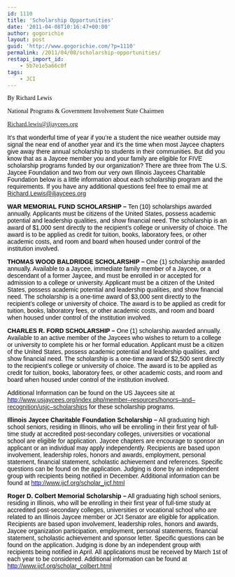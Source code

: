 ```yaml
---
id: 1110
title: 'Scholarship Opportunities'
date: '2011-04-08T10:16:47+00:00'
author: gogorichie
layout: post
guid: 'http://www.gogorichie.com/?p=1110'
permalink: /2011/04/08/scholarship-opportunities/
restapi_import_id:
    - 5b7e1e5a66c0f
tags:
    - JCI
---
```


<span style="color:black;font-family:Trebuchet MS;">By Richard Lewis  
</span>

<span style="color:black;font-family:Trebuchet MS;">National Programs &amp; Government Involvement State Chairmen  
</span>

<span style="color:blue;font-family:Trebuchet MS;text-decoration:underline;">Richard.lewis@iljaycees.org  
</span>

<span style="color:black;font-family:Arial;">It’s that wonderful time of year if you’re a student the nice weather outside may signal the near end of another year and it’s the time when most Jaycee chapters give away there annual scholarship to students in their communities. But did you know that as a Jaycee member you and your family are eligible for FIVE scholarship programs funded by our organization? There are three from The U.S. Jaycee Foundation and two from our very own Illinois Jaycees Charitable Foundation below is a little information about each scholarship program and the requirements. If you have any additional questions feel free to email me at Richard.Lewis@iljaycees.org  
</span>

<span style="color:black;font-family:Arial;">**WAR MEMORIAL FUND SCHOLARSHIP –** Ten (10) scholarships awarded annually. Applicants must be citizens of the United States, possess academic potential and leadership qualities, and show financial need. The scholarship is an award of $1,000 sent directly to the recipient’s college or university of choice. The award is to be applied as credit for tuition, books, laboratory fees, or other academic costs, and room and board when housed under control of the institution involved.   
 </span>

<span style="color:black;font-family:Arial;">**THOMAS WOOD BALDRIDGE SCHOLARSHIP –** One (1) scholarship awarded annually. Available to a Jaycee, immediate family member of a Jaycee, or a descendant of a former Jaycee, and must be enrolled in or accepted for admission to a college or university. Applicant must be a citizen of the United States, possess academic potential and leadership qualities, and show financial need. The scholarship is a one-time award of $3,000 sent directly to the recipient’s college or university of choice. The award is to be applied as credit for tuition, books, laboratory fees, or other academic costs, and room and board when housed under control of the institution involved.   
 </span>

<span style="color:black;font-family:Arial;">**CHARLES R. FORD SCHOLARSHIP –** One (1) scholarship awarded annually. Available to an active member of the Jaycees who wishes to return to a college or university to complete his or her formal education. Applicant must be a citizen of the United States, possess academic potential and leadership qualities, and show financial need. The scholarship is a one-time award of $2,500 sent directly to the recipient’s college or university of choice. The award is to be applied as credit for tuition, books, laboratory fees, or other academic costs, and room and board when housed under control of the institution involved.   
 </span>

<span style="font-family:Arial;"><span style="color:black;">Additional Information can be found on the US Jaycees site at [](http://www.google.com/url?q=http%3A%2F%2Fwww.usjaycees.org%2Findex.php%2Fmember-resources%2Fhonors-and-recognition%2Fusjc-scholarships&sa=D&sntz=1&usg=AFQjCNFZROuzPfDqze0zSmHhI1Cmx3w7Og)</span><span style="color:#000099;text-decoration:underline;">http[://](http://www.google.com/url?q=http%3A%2F%2Fwww.usjaycees.org%2Findex.php%2Fmember-resources%2Fhonors-and-recognition%2Fusjc-scholarships&sa=D&sntz=1&usg=AFQjCNFZROuzPfDqze0zSmHhI1Cmx3w7Og)[www](http://www.google.com/url?q=http%3A%2F%2Fwww.usjaycees.org%2Findex.php%2Fmember-resources%2Fhonors-and-recognition%2Fusjc-scholarships&sa=D&sntz=1&usg=AFQjCNFZROuzPfDqze0zSmHhI1Cmx3w7Og)[.](http://www.google.com/url?q=http%3A%2F%2Fwww.usjaycees.org%2Findex.php%2Fmember-resources%2Fhonors-and-recognition%2Fusjc-scholarships&sa=D&sntz=1&usg=AFQjCNFZROuzPfDqze0zSmHhI1Cmx3w7Og)[usjaycees](http://www.google.com/url?q=http%3A%2F%2Fwww.usjaycees.org%2Findex.php%2Fmember-resources%2Fhonors-and-recognition%2Fusjc-scholarships&sa=D&sntz=1&usg=AFQjCNFZROuzPfDqze0zSmHhI1Cmx3w7Og)[.](http://www.google.com/url?q=http%3A%2F%2Fwww.usjaycees.org%2Findex.php%2Fmember-resources%2Fhonors-and-recognition%2Fusjc-scholarships&sa=D&sntz=1&usg=AFQjCNFZROuzPfDqze0zSmHhI1Cmx3w7Og)[org](http://www.google.com/url?q=http%3A%2F%2Fwww.usjaycees.org%2Findex.php%2Fmember-resources%2Fhonors-and-recognition%2Fusjc-scholarships&sa=D&sntz=1&usg=AFQjCNFZROuzPfDqze0zSmHhI1Cmx3w7Og)[/](http://www.google.com/url?q=http%3A%2F%2Fwww.usjaycees.org%2Findex.php%2Fmember-resources%2Fhonors-and-recognition%2Fusjc-scholarships&sa=D&sntz=1&usg=AFQjCNFZROuzPfDqze0zSmHhI1Cmx3w7Og)[index](http://www.google.com/url?q=http%3A%2F%2Fwww.usjaycees.org%2Findex.php%2Fmember-resources%2Fhonors-and-recognition%2Fusjc-scholarships&sa=D&sntz=1&usg=AFQjCNFZROuzPfDqze0zSmHhI1Cmx3w7Og)[.](http://www.google.com/url?q=http%3A%2F%2Fwww.usjaycees.org%2Findex.php%2Fmember-resources%2Fhonors-and-recognition%2Fusjc-scholarships&sa=D&sntz=1&usg=AFQjCNFZROuzPfDqze0zSmHhI1Cmx3w7Og)[php](http://www.google.com/url?q=http%3A%2F%2Fwww.usjaycees.org%2Findex.php%2Fmember-resources%2Fhonors-and-recognition%2Fusjc-scholarships&sa=D&sntz=1&usg=AFQjCNFZROuzPfDqze0zSmHhI1Cmx3w7Og)[/](http://www.google.com/url?q=http%3A%2F%2Fwww.usjaycees.org%2Findex.php%2Fmember-resources%2Fhonors-and-recognition%2Fusjc-scholarships&sa=D&sntz=1&usg=AFQjCNFZROuzPfDqze0zSmHhI1Cmx3w7Og)[member](http://www.google.com/url?q=http%3A%2F%2Fwww.usjaycees.org%2Findex.php%2Fmember-resources%2Fhonors-and-recognition%2Fusjc-scholarships&sa=D&sntz=1&usg=AFQjCNFZROuzPfDqze0zSmHhI1Cmx3w7Og)[–](http://www.google.com/url?q=http%3A%2F%2Fwww.usjaycees.org%2Findex.php%2Fmember-resources%2Fhonors-and-recognition%2Fusjc-scholarships&sa=D&sntz=1&usg=AFQjCNFZROuzPfDqze0zSmHhI1Cmx3w7Og)[resources](http://www.google.com/url?q=http%3A%2F%2Fwww.usjaycees.org%2Findex.php%2Fmember-resources%2Fhonors-and-recognition%2Fusjc-scholarships&sa=D&sntz=1&usg=AFQjCNFZROuzPfDqze0zSmHhI1Cmx3w7Og)[/](http://www.google.com/url?q=http%3A%2F%2Fwww.usjaycees.org%2Findex.php%2Fmember-resources%2Fhonors-and-recognition%2Fusjc-scholarships&sa=D&sntz=1&usg=AFQjCNFZROuzPfDqze0zSmHhI1Cmx3w7Og)[honors](http://www.google.com/url?q=http%3A%2F%2Fwww.usjaycees.org%2Findex.php%2Fmember-resources%2Fhonors-and-recognition%2Fusjc-scholarships&sa=D&sntz=1&usg=AFQjCNFZROuzPfDqze0zSmHhI1Cmx3w7Og)[–](http://www.google.com/url?q=http%3A%2F%2Fwww.usjaycees.org%2Findex.php%2Fmember-resources%2Fhonors-and-recognition%2Fusjc-scholarships&sa=D&sntz=1&usg=AFQjCNFZROuzPfDqze0zSmHhI1Cmx3w7Og)[and](http://www.google.com/url?q=http%3A%2F%2Fwww.usjaycees.org%2Findex.php%2Fmember-resources%2Fhonors-and-recognition%2Fusjc-scholarships&sa=D&sntz=1&usg=AFQjCNFZROuzPfDqze0zSmHhI1Cmx3w7Og)[–](http://www.google.com/url?q=http%3A%2F%2Fwww.usjaycees.org%2Findex.php%2Fmember-resources%2Fhonors-and-recognition%2Fusjc-scholarships&sa=D&sntz=1&usg=AFQjCNFZROuzPfDqze0zSmHhI1Cmx3w7Og)[recognition](http://www.google.com/url?q=http%3A%2F%2Fwww.usjaycees.org%2Findex.php%2Fmember-resources%2Fhonors-and-recognition%2Fusjc-scholarships&sa=D&sntz=1&usg=AFQjCNFZROuzPfDqze0zSmHhI1Cmx3w7Og)[/](http://www.google.com/url?q=http%3A%2F%2Fwww.usjaycees.org%2Findex.php%2Fmember-resources%2Fhonors-and-recognition%2Fusjc-scholarships&sa=D&sntz=1&usg=AFQjCNFZROuzPfDqze0zSmHhI1Cmx3w7Og)[usjc](http://www.google.com/url?q=http%3A%2F%2Fwww.usjaycees.org%2Findex.php%2Fmember-resources%2Fhonors-and-recognition%2Fusjc-scholarships&sa=D&sntz=1&usg=AFQjCNFZROuzPfDqze0zSmHhI1Cmx3w7Og)[–](http://www.google.com/url?q=http%3A%2F%2Fwww.usjaycees.org%2Findex.php%2Fmember-resources%2Fhonors-and-recognition%2Fusjc-scholarships&sa=D&sntz=1&usg=AFQjCNFZROuzPfDqze0zSmHhI1Cmx3w7Og)[scholarships](http://www.google.com/url?q=http%3A%2F%2Fwww.usjaycees.org%2Findex.php%2Fmember-resources%2Fhonors-and-recognition%2Fusjc-scholarships&sa=D&sntz=1&usg=AFQjCNFZROuzPfDqze0zSmHhI1Cmx3w7Og)</span><span style="color:black;"> for these scholarship programs.  
</span></span>

<span style="font-family:Arial;"><span style="color:black;">**Illinois Jaycee Charitable Foundation Scholarship –** All graduating high school seniors, residing in Illinois, who will be enrolling in their first year of full-time study at accredited post-secondary colleges, universities or vocational school are eligible for application. Jaycee chapters are encourage to sponsor an applicant or an individual may apply independently. Recipients are based upon involvement, leadership roles, honors and awards, employment, personal statement, financial statement, scholastic achievement and references. Specific questions can be found on the application. Judging is done by an independent group with recipients being notified in December. Additional information can be found at [](http://www.google.com/url?q=http%3A%2F%2Fwww.ijcf.org%2Fscholar_ijcf.html&sa=D&sntz=1&usg=AFQjCNE0tx2PeHvjjZs8io81_NB-iawp0w)</span><span style="color:#000099;text-decoration:underline;">http[://](http://www.google.com/url?q=http%3A%2F%2Fwww.ijcf.org%2Fscholar_ijcf.html&sa=D&sntz=1&usg=AFQjCNE0tx2PeHvjjZs8io81_NB-iawp0w)[www](http://www.google.com/url?q=http%3A%2F%2Fwww.ijcf.org%2Fscholar_ijcf.html&sa=D&sntz=1&usg=AFQjCNE0tx2PeHvjjZs8io81_NB-iawp0w)[.](http://www.google.com/url?q=http%3A%2F%2Fwww.ijcf.org%2Fscholar_ijcf.html&sa=D&sntz=1&usg=AFQjCNE0tx2PeHvjjZs8io81_NB-iawp0w)[ijcf](http://www.google.com/url?q=http%3A%2F%2Fwww.ijcf.org%2Fscholar_ijcf.html&sa=D&sntz=1&usg=AFQjCNE0tx2PeHvjjZs8io81_NB-iawp0w)[.](http://www.google.com/url?q=http%3A%2F%2Fwww.ijcf.org%2Fscholar_ijcf.html&sa=D&sntz=1&usg=AFQjCNE0tx2PeHvjjZs8io81_NB-iawp0w)[org](http://www.google.com/url?q=http%3A%2F%2Fwww.ijcf.org%2Fscholar_ijcf.html&sa=D&sntz=1&usg=AFQjCNE0tx2PeHvjjZs8io81_NB-iawp0w)[/](http://www.google.com/url?q=http%3A%2F%2Fwww.ijcf.org%2Fscholar_ijcf.html&sa=D&sntz=1&usg=AFQjCNE0tx2PeHvjjZs8io81_NB-iawp0w)[scholar](http://www.google.com/url?q=http%3A%2F%2Fwww.ijcf.org%2Fscholar_ijcf.html&sa=D&sntz=1&usg=AFQjCNE0tx2PeHvjjZs8io81_NB-iawp0w)[\_](http://www.google.com/url?q=http%3A%2F%2Fwww.ijcf.org%2Fscholar_ijcf.html&sa=D&sntz=1&usg=AFQjCNE0tx2PeHvjjZs8io81_NB-iawp0w)[ijcf](http://www.google.com/url?q=http%3A%2F%2Fwww.ijcf.org%2Fscholar_ijcf.html&sa=D&sntz=1&usg=AFQjCNE0tx2PeHvjjZs8io81_NB-iawp0w)[.](http://www.google.com/url?q=http%3A%2F%2Fwww.ijcf.org%2Fscholar_ijcf.html&sa=D&sntz=1&usg=AFQjCNE0tx2PeHvjjZs8io81_NB-iawp0w)[html](http://www.google.com/url?q=http%3A%2F%2Fwww.ijcf.org%2Fscholar_ijcf.html&sa=D&sntz=1&usg=AFQjCNE0tx2PeHvjjZs8io81_NB-iawp0w)</span><span style="color:black;">  
 </span></span>

<span style="font-family:Arial;"><span style="color:black;">**Roger D. Colbert Memorial Scholarship –** All graduating high school seniors, residing in Illinois, who will be enrolling in their first year of full-time study at accredited post-secondary colleges, universities or vocational school who are related to an Illinois Jaycee member or JCI Senator are eligible for application. Recipients are based upon involvement, leadership roles, honors and awards, Jaycee organization participation, employment, personal statements, financial statement, scholastic achievement and sponsor letter. Specific questions can be found on the application. Judging is done by an independent group with recipients being notified in April. All applications must be received by March 1st of each year to be considered. Additional information can be found at [](http://www.google.com/url?q=http%3A%2F%2Fwww.ijcf.org%2Fscholar_colbert.html&sa=D&sntz=1&usg=AFQjCNFi2SECth3Ou74ve8W9zHjOzA4yuw)</span><span style="color:#000099;text-decoration:underline;">http[://](http://www.google.com/url?q=http%3A%2F%2Fwww.ijcf.org%2Fscholar_colbert.html&sa=D&sntz=1&usg=AFQjCNFi2SECth3Ou74ve8W9zHjOzA4yuw)[www](http://www.google.com/url?q=http%3A%2F%2Fwww.ijcf.org%2Fscholar_colbert.html&sa=D&sntz=1&usg=AFQjCNFi2SECth3Ou74ve8W9zHjOzA4yuw)[.](http://www.google.com/url?q=http%3A%2F%2Fwww.ijcf.org%2Fscholar_colbert.html&sa=D&sntz=1&usg=AFQjCNFi2SECth3Ou74ve8W9zHjOzA4yuw)[ijcf](http://www.google.com/url?q=http%3A%2F%2Fwww.ijcf.org%2Fscholar_colbert.html&sa=D&sntz=1&usg=AFQjCNFi2SECth3Ou74ve8W9zHjOzA4yuw)[.](http://www.google.com/url?q=http%3A%2F%2Fwww.ijcf.org%2Fscholar_colbert.html&sa=D&sntz=1&usg=AFQjCNFi2SECth3Ou74ve8W9zHjOzA4yuw)[org](http://www.google.com/url?q=http%3A%2F%2Fwww.ijcf.org%2Fscholar_colbert.html&sa=D&sntz=1&usg=AFQjCNFi2SECth3Ou74ve8W9zHjOzA4yuw)[/](http://www.google.com/url?q=http%3A%2F%2Fwww.ijcf.org%2Fscholar_colbert.html&sa=D&sntz=1&usg=AFQjCNFi2SECth3Ou74ve8W9zHjOzA4yuw)[scholar](http://www.google.com/url?q=http%3A%2F%2Fwww.ijcf.org%2Fscholar_colbert.html&sa=D&sntz=1&usg=AFQjCNFi2SECth3Ou74ve8W9zHjOzA4yuw)[\_](http://www.google.com/url?q=http%3A%2F%2Fwww.ijcf.org%2Fscholar_colbert.html&sa=D&sntz=1&usg=AFQjCNFi2SECth3Ou74ve8W9zHjOzA4yuw)[colbert](http://www.google.com/url?q=http%3A%2F%2Fwww.ijcf.org%2Fscholar_colbert.html&sa=D&sntz=1&usg=AFQjCNFi2SECth3Ou74ve8W9zHjOzA4yuw)[.](http://www.google.com/url?q=http%3A%2F%2Fwww.ijcf.org%2Fscholar_colbert.html&sa=D&sntz=1&usg=AFQjCNFi2SECth3Ou74ve8W9zHjOzA4yuw)[html](http://www.google.com/url?q=http%3A%2F%2Fwww.ijcf.org%2Fscholar_colbert.html&sa=D&sntz=1&usg=AFQjCNFi2SECth3Ou74ve8W9zHjOzA4yuw)</span></span>